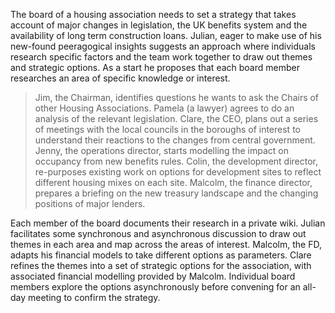 The board of a housing association needs to set a strategy that takes
account of major changes in legislation, the UK benefits system and the
availability of long term construction loans. Julian, eager to make use
of his new-found peeragogical insights suggests an approach where
individuals research specific factors and the team work together to draw
out themes and strategic options. As a start he proposes that each board
member researches an area of specific knowledge or interest.

> Jim, the Chairman, identifies questions he wants to ask the Chairs of
> other Housing Associations. Pamela (a lawyer) agrees to do an analysis
> of the relevant legislation. Clare, the CEO, plans out a series of
> meetings with the local councils in the boroughs of interest to
> understand their reactions to the changes from central government.
> Jenny, the operations director, starts modelling the impact on
> occupancy from new benefits rules. Colin, the development director,
> re-purposes existing work on options for development sites to reflect
> different housing mixes on each site. Malcolm, the finance director,
> prepares a briefing on the new treasury landscape and the changing
> positions of major lenders.

Each member of the board documents their research in a private wiki.
Julian facilitates some synchronous and asynchronous discussion to draw
out themes in each area and map across the areas of interest. Malcolm,
the FD, adapts his financial models to take different options as
parameters. Clare refines the themes into a set of strategic options for
the association, with associated financial modelling provided by
Malcolm. Individual board members explore the options asynchronously
before convening for an all-day meeting to confirm the strategy.

